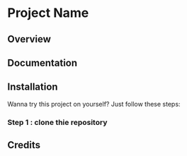 # Project Name

## Overview

## Documentation



## Installation
Wanna try this project on yourself? Just follow these steps:

### Step 1 : clone thie repository



## Credits
